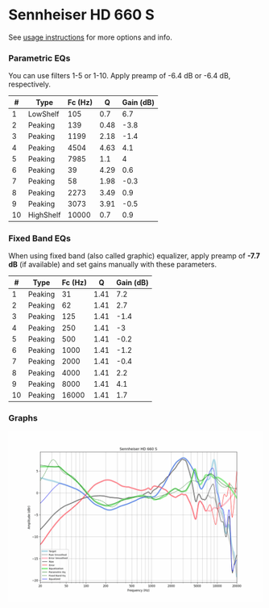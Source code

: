# Sennheiser HD 660 S
See [usage instructions](https://github.com/jaakkopasanen/AutoEq#usage) for more options and info.

### Parametric EQs
You can use filters 1-5 or 1-10. Apply preamp of -6.4 dB or -6.4 dB, respectively.

|   # | Type      |   Fc (Hz) |    Q |   Gain (dB) |
|-----|-----------|-----------|------|-------------|
|   1 | LowShelf  |       105 | 0.7  |         6.7 |
|   2 | Peaking   |       139 | 0.48 |        -3.8 |
|   3 | Peaking   |      1199 | 2.18 |        -1.4 |
|   4 | Peaking   |      4504 | 4.63 |         4.1 |
|   5 | Peaking   |      7985 | 1.1  |         4   |
|   6 | Peaking   |        39 | 4.29 |         0.6 |
|   7 | Peaking   |        58 | 1.98 |        -0.3 |
|   8 | Peaking   |      2273 | 3.49 |         0.9 |
|   9 | Peaking   |      3073 | 3.91 |        -0.5 |
|  10 | HighShelf |     10000 | 0.7  |         0.9 |

### Fixed Band EQs
When using fixed band (also called graphic) equalizer, apply preamp of **-7.7 dB** (if available) and set gains manually with these parameters.

|   # | Type    |   Fc (Hz) |    Q |   Gain (dB) |
|-----|---------|-----------|------|-------------|
|   1 | Peaking |        31 | 1.41 |         7.2 |
|   2 | Peaking |        62 | 1.41 |         2.7 |
|   3 | Peaking |       125 | 1.41 |        -1.4 |
|   4 | Peaking |       250 | 1.41 |        -3   |
|   5 | Peaking |       500 | 1.41 |        -0.2 |
|   6 | Peaking |      1000 | 1.41 |        -1.2 |
|   7 | Peaking |      2000 | 1.41 |        -0.4 |
|   8 | Peaking |      4000 | 1.41 |         2.2 |
|   9 | Peaking |      8000 | 1.41 |         4.1 |
|  10 | Peaking |     16000 | 1.41 |         1.7 |

### Graphs
![](./Sennheiser%20HD%20660%20S.png)
